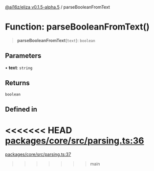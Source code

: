 [@ai16z/eliza v0.1.5-alpha.5](../index.md) / parseBooleanFromText

# Function: parseBooleanFromText()

> **parseBooleanFromText**(`text`): `boolean`

## Parameters

• **text**: `string`

## Returns

`boolean`

## Defined in

<<<<<<< HEAD
[packages/core/src/parsing.ts:36](https://github.com/konstantine25b/eliza/blob/main/packages/core/src/parsing.ts#L36)
=======
[packages/core/src/parsing.ts:37](https://github.com/ai16z/eliza/blob/main/packages/core/src/parsing.ts#L37)
>>>>>>> main
